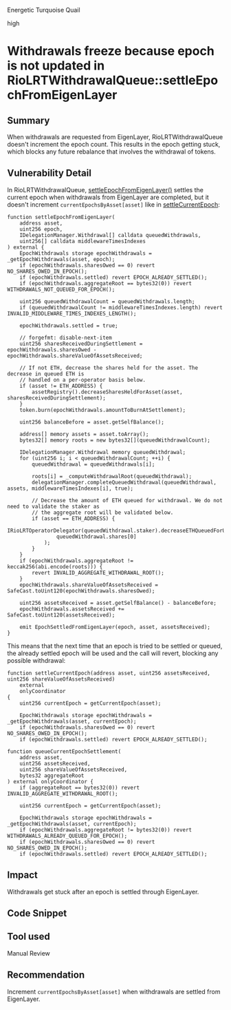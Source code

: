 Energetic Turquoise Quail

high

# Withdrawals freeze because epoch is not updated in RioLRTWithdrawalQueue::settleEpochFromEigenLayer

## Summary

When withdrawals are requested from EigenLayer, RioLRTWithdrawalQueue doesn't increment the epoch count. This results in the epoch getting stuck, which blocks any future rebalance that involves the withdrawal of tokens.

## Vulnerability Detail

In RioLRTWithdrawalQueue, [settleEpochFromEigenLayer()](https://github.com/sherlock-audit/2024-02-rio-network-core-protocol/blob/4f01e065c1ed346875cf5b05d2b43e0bcdb4c849/rio-sherlock-audit/contracts/restaking/RioLRTWithdrawalQueue.sol#L216-L271) settles the current epoch when withdrawals from EigenLayer are completed, but it doesn't increment `currentEpochsByAsset[asset]` like in [settleCurrentEpoch](https://github.com/sherlock-audit/2024-02-rio-network-core-protocol/blob/4f01e065c1ed346875cf5b05d2b43e0bcdb4c849/rio-sherlock-audit/contracts/restaking/RioLRTWithdrawalQueue.sol#L166):

```solidity
function settleEpochFromEigenLayer(
    address asset,
    uint256 epoch,
    IDelegationManager.Withdrawal[] calldata queuedWithdrawals,
    uint256[] calldata middlewareTimesIndexes
) external {
    EpochWithdrawals storage epochWithdrawals = _getEpochWithdrawals(asset, epoch);
    if (epochWithdrawals.sharesOwed == 0) revert NO_SHARES_OWED_IN_EPOCH();
    if (epochWithdrawals.settled) revert EPOCH_ALREADY_SETTLED();
    if (epochWithdrawals.aggregateRoot == bytes32(0)) revert WITHDRAWALS_NOT_QUEUED_FOR_EPOCH();

    uint256 queuedWithdrawalCount = queuedWithdrawals.length;
    if (queuedWithdrawalCount != middlewareTimesIndexes.length) revert INVALID_MIDDLEWARE_TIMES_INDEXES_LENGTH();

    epochWithdrawals.settled = true;

    // forgefmt: disable-next-item
    uint256 sharesReceivedDuringSettlement = epochWithdrawals.sharesOwed - epochWithdrawals.shareValueOfAssetsReceived;

    // If not ETH, decrease the shares held for the asset. The decrease in queued ETH is
    // handled on a per-operator basis below.
    if (asset != ETH_ADDRESS) {
        assetRegistry().decreaseSharesHeldForAsset(asset, sharesReceivedDuringSettlement);
    }
    token.burn(epochWithdrawals.amountToBurnAtSettlement);

    uint256 balanceBefore = asset.getSelfBalance();

    address[] memory assets = asset.toArray();
    bytes32[] memory roots = new bytes32[](queuedWithdrawalCount);

    IDelegationManager.Withdrawal memory queuedWithdrawal;
    for (uint256 i; i < queuedWithdrawalCount; ++i) {
        queuedWithdrawal = queuedWithdrawals[i];

        roots[i] = _computeWithdrawalRoot(queuedWithdrawal);
        delegationManager.completeQueuedWithdrawal(queuedWithdrawal, assets, middlewareTimesIndexes[i], true);

        // Decrease the amount of ETH queued for withdrawal. We do not need to validate the staker as
        // the aggregate root will be validated below.
        if (asset == ETH_ADDRESS) {
            IRioLRTOperatorDelegator(queuedWithdrawal.staker).decreaseETHQueuedForUserSettlement(
                queuedWithdrawal.shares[0]
            );
        }
    }
    if (epochWithdrawals.aggregateRoot != keccak256(abi.encode(roots))) {
        revert INVALID_AGGREGATE_WITHDRAWAL_ROOT();
    }
    epochWithdrawals.shareValueOfAssetsReceived = SafeCast.toUint120(epochWithdrawals.sharesOwed);

    uint256 assetsReceived = asset.getSelfBalance() - balanceBefore;
    epochWithdrawals.assetsReceived += SafeCast.toUint120(assetsReceived);

    emit EpochSettledFromEigenLayer(epoch, asset, assetsReceived);
}
```

This means that the next time that an epoch is tried to be settled or queued, the already settled epoch will be used and the call will revert, blocking any possible withdrawal:

```solidity
function settleCurrentEpoch(address asset, uint256 assetsReceived, uint256 shareValueOfAssetsReceived)
    external
    onlyCoordinator
{
    uint256 currentEpoch = getCurrentEpoch(asset);

    EpochWithdrawals storage epochWithdrawals = _getEpochWithdrawals(asset, currentEpoch);
    if (epochWithdrawals.sharesOwed == 0) revert NO_SHARES_OWED_IN_EPOCH();
    if (epochWithdrawals.settled) revert EPOCH_ALREADY_SETTLED();
```

```solidity
function queueCurrentEpochSettlement(
    address asset,
    uint256 assetsReceived,
    uint256 shareValueOfAssetsReceived,
    bytes32 aggregateRoot
) external onlyCoordinator {
    if (aggregateRoot == bytes32(0)) revert INVALID_AGGREGATE_WITHDRAWAL_ROOT();

    uint256 currentEpoch = getCurrentEpoch(asset);

    EpochWithdrawals storage epochWithdrawals = _getEpochWithdrawals(asset, currentEpoch);
    if (epochWithdrawals.aggregateRoot != bytes32(0)) revert WITHDRAWALS_ALREADY_QUEUED_FOR_EPOCH();
    if (epochWithdrawals.sharesOwed == 0) revert NO_SHARES_OWED_IN_EPOCH();
    if (epochWithdrawals.settled) revert EPOCH_ALREADY_SETTLED();
```

## Impact

Withdrawals get stuck after an epoch is settled through EigenLayer.

## Code Snippet

## Tool used

Manual Review

## Recommendation

Increment `currentEpochsByAsset[asset]` when withdrawals are settled from EigenLayer.

